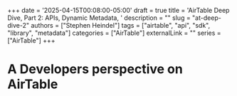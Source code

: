 +++
date = '2025-04-15T00:08:00-05:00'
draft = true
title = 'AirTable Deep Dive, Part 2: APIs, Dynamic Metadata, '
description = ""
slug = "at-deep-dive-2"
authors = ["Stephen Heindel"]
tags = ["airtable", "api", "sdk", "library", "metadata"]
categories = ["AirTable"]
externalLink = ""
series = ["AirTable"]
+++

# A Developers perspective on AirTable